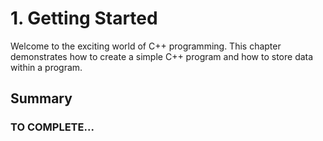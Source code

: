 # 1. Getting Started

Welcome to the exciting world of C++ programming. This chapter demonstrates how to create a simple C++ program and how to store data within a program.

## Summary

### TO COMPLETE...